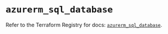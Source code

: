 # `azurerm_sql_database`

Refer to the Terraform Registry for docs: [`azurerm_sql_database`](https://registry.terraform.io/providers/hashicorp/azurerm/3.87.0/docs/resources/sql_database).
